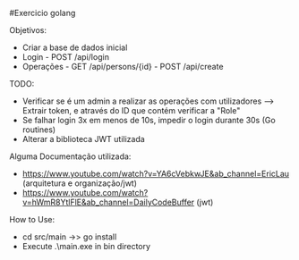 #Exercicio golang

Objetivos:
- Criar a base de dados inicial 
- Login - POST /api/login
- Operações - GET /api/persons/{id}
            - POST /api/create


TODO:
- Verificar se é um admin a realizar as operações com utilizadores
    --> Extrair token, e através do ID que contém verificar a "Role"
- Se falhar login 3x em menos de 10s, impedir o login durante 30s (Go routines)
- Alterar a biblioteca JWT utilizada


Alguma Documentação utilizada:
- https://www.youtube.com/watch?v=YA6cVebkwJE&ab_channel=EricLau (arquitetura e organização/jwt)
- https://www.youtube.com/watch?v=hWmR8YtlFlE&ab_channel=DailyCodeBuffer (jwt)


How to Use:
- cd src/main ->> go install 
- Execute .\main.exe in bin directory